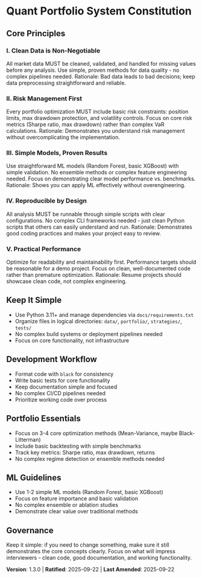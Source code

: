 <!--
Sync Impact Report
Version change: 1.2.0 -> 1.3.0
Modified principles:
- I. Data Integrity in Financial Markets -> I. Clean Data is Non-Negotiable
- II. Portfolio Risk Management Discipline -> II. Risk Management First
- III. Statistical Rigor and Model Validation -> III. Simple Models, Proven Results
- IV. Reproducible Quantitative Research -> IV. Reproducible by Design
- V. Performance Optimization and Monitoring -> V. Practical Performance
Added sections:
- Portfolio Essentials (simplified from Quantitative Finance Best Practices)
- ML Guidelines (simplified from ML Integration Standards)
- Keep It Simple (simplified from Operational Constraints)
Removed sections:
- Operational Constraints (overly complex)
- Development Workflow & Quality Gates (too process-heavy)
- Complex governance procedures
Templates requiring updates:
- ✅ updated: .specify/templates/plan-template.md
- ✅ updated: .specify/templates/tasks-template.md
- ✅ updated: .specify/templates/spec-template.md
Follow-up TODOs:
- None - focus on simplicity and resume-readiness
-->
# Quant Portfolio System Constitution

## Core Principles

### I. Clean Data is Non-Negotiable
All market data MUST be cleaned, validated, and handled for missing values before any analysis. Use simple, proven methods for data quality - no complex pipelines needed. Rationale: Bad data leads to bad decisions; keep data preprocessing straightforward and reliable.

### II. Risk Management First
Every portfolio optimization MUST include basic risk constraints: position limits, max drawdown protection, and volatility controls. Focus on core risk metrics (Sharpe ratio, max drawdown) rather than complex VaR calculations. Rationale: Demonstrates you understand risk management without overcomplicating the implementation.

### III. Simple Models, Proven Results
Use straightforward ML models (Random Forest, basic XGBoost) with simple validation. No ensemble methods or complex feature engineering needed. Focus on demonstrating clear model performance vs. benchmarks. Rationale: Shows you can apply ML effectively without overengineering.

### IV. Reproducible by Design
All analysis MUST be runnable through simple scripts with clear configurations. No complex CLI frameworks needed - just clean Python scripts that others can easily understand and run. Rationale: Demonstrates good coding practices and makes your project easy to review.

### V. Practical Performance
Optimize for readability and maintainability first. Performance targets should be reasonable for a demo project. Focus on clean, well-documented code rather than premature optimization. Rationale: Resume projects should showcase clean code, not complex engineering.

## Keep It Simple

- Use Python 3.11+ and manage dependencies via `docs/requirements.txt`
- Organize files in logical directories: `data/`, `portfolio/`, `strategies/`, `tests/`
- No complex build systems or deployment pipelines needed
- Focus on core functionality, not infrastructure

## Development Workflow

- Format code with `black` for consistency
- Write basic tests for core functionality
- Keep documentation simple and focused
- No complex CI/CD pipelines needed
- Prioritize working code over process

## Portfolio Essentials

- Focus on 3-4 core optimization methods (Mean-Variance, maybe Black-Litterman)
- Include basic backtesting with simple benchmarks
- Track key metrics: Sharpe ratio, max drawdown, returns
- No complex regime detection or ensemble methods needed

## ML Guidelines

- Use 1-2 simple ML models (Random Forest, basic XGBoost)
- Focus on feature importance and basic validation
- No complex ensemble or ablation studies
- Demonstrate clear value over traditional methods

## Governance

Keep it simple: if you need to change something, make sure it still demonstrates the core concepts clearly. Focus on what will impress interviewers - clean code, good documentation, and working functionality.

**Version**: 1.3.0 | **Ratified**: 2025-09-22 | **Last Amended**: 2025-09-22
